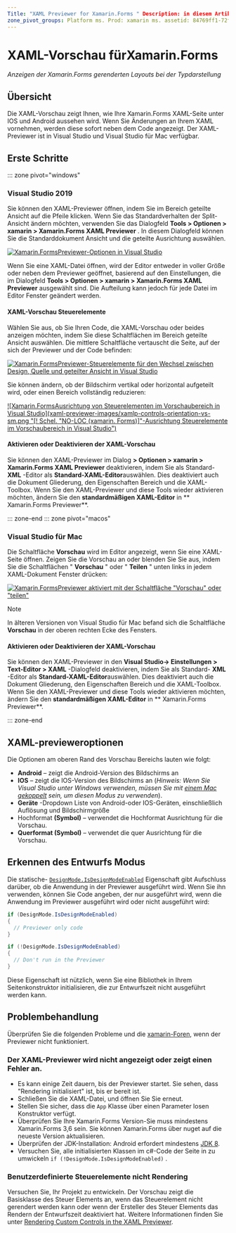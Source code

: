 ```yaml
---
Title: "XAML Previewer for Xamarin.Forms " Description: in diesem Artikel wird erläutert, wie Sie die XAML-Vorschau verwenden, um Ihre Layouts bei der Xamarin.Forms Typisierungs Darstellung anzuzeigen. Der XAML-Previewer ist in Visual Studio 2019 und Visual Studio 2019 für Mac verfügbar. "
zone_pivot_groups: Platform ms. Prod: xamarin ms. assetid: 84769ff1-72fd-4c44-8251-dd6d5bf8c7b2 ms. Technology: xamarin-Forms Author: maddyleger1 ms. Author: maleger ms. Date: 03/16/2020 NO-LOC: [ Xamarin.Forms , Xamarin.Essentials ]
---
```


# <a name="xaml-previewer-for-xamarinforms"></a>XAML-Vorschau fürXamarin.Forms

_Anzeigen der Xamarin.Forms gerenderten Layouts bei der Typdarstellung_

## <a name="overview"></a>Übersicht

Die XAML-Vorschau zeigt Ihnen, wie Ihre Xamarin.Forms XAML-Seite unter IOS und Android aussehen wird. Wenn Sie Änderungen an Ihrem XAML vornehmen, werden diese sofort neben dem Code angezeigt. Der XAML-Previewer ist in Visual Studio und Visual Studio für Mac verfügbar.

## <a name="getting-started"></a>Erste Schritte

::: zone pivot="windows"

### <a name="visual-studio-2019"></a>Visual Studio 2019

Sie können den XAML-Previewer öffnen, indem Sie im Bereich geteilte Ansicht auf die Pfeile klicken. Wenn Sie das Standardverhalten der Split-Ansicht ändern möchten, verwenden Sie das Dialogfeld **Tools > Optionen > xamarin > Xamarin.Forms XAML Previewer** . In diesem Dialogfeld können Sie die Standarddokument Ansicht und die geteilte Ausrichtung auswählen.

[![Xamarin.FormsPreviewer-Optionen in Visual Studio](xaml-previewer-images/xamlp-options-vs-sm.png "[! Schel. No-Loc (xamarin. Forms)] Previewer-Optionen in Visual Studio")](xaml-previewer-images/xamlp-options-vs-lg.png#lightbox)

Wenn Sie eine XAML-Datei öffnen, wird der Editor entweder in voller Größe oder neben dem Previewer geöffnet, basierend auf den Einstellungen, die im Dialogfeld **Tools > Optionen > xamarin > Xamarin.Forms XAML Previewer** ausgewählt sind. Die Aufteilung kann jedoch für jede Datei im Editor Fenster geändert werden.

#### <a name="xaml-preview-controls"></a>XAML-Vorschau Steuerelemente

Wählen Sie aus, ob Sie Ihren Code, die XAML-Vorschau oder beides anzeigen möchten, indem Sie diese Schaltflächen im Bereich geteilte Ansicht auswählen. Die mittlere Schaltfläche vertauscht die Seite, auf der sich der Previewer und der Code befinden:

[![Xamarin.FormsPreviewer-Steuerelemente für den Wechsel zwischen Design, Quelle und geteilter Ansicht in Visual Studio](xaml-previewer-images/xamlp-controls-splitview-vs-sm.png "[! Schel. No-Loc (xamarin. Forms)] Previewer-Steuerelemente für den Wechsel zwischen Design, Quelle und geteilter Ansicht in Visual Studio")](xaml-previewer-images/xamlp-controls-splitview-vs-lg.png#lightbox)

Sie können ändern, ob der Bildschirm vertikal oder horizontal aufgeteilt wird, oder einen Bereich vollständig reduzieren:

[![Xamarin.FormsAusrichtung von Steuerelementen im Vorschaubereich in Visual Studio](xaml-previewer-images/xamlp-controls-orientation-vs-sm.png "[! Schel. "NO-LOC (xamarin. Forms)]"-Ausrichtung Steuerelemente im Vorschaubereich in Visual Studio")](xaml-previewer-images/xamlp-controls-orientation-vs-lg.png#lightbox)

#### <a name="enable-or-disable-the-xaml-previewer"></a>Aktivieren oder Deaktivieren der XAML-Vorschau

Sie können den XAML-Previewer im Dialog **> Optionen > xamarin > Xamarin.Forms XAML Previewer** deaktivieren, indem Sie als Standard- **XML** -Editor als **Standard-XAML-Editor**auswählen. Dies deaktiviert auch die Dokument Gliederung, den Eigenschaften Bereich und die XAML-Toolbox. Wenn Sie den XAML-Previewer und diese Tools wieder aktivieren möchten, ändern Sie den **standardmäßigen XAML-Editor** in ** Xamarin.Forms Previewer**.

::: zone-end
::: zone pivot="macos"

### <a name="visual-studio-for-mac"></a>Visual Studio für Mac

Die Schaltfläche **Vorschau** wird im Editor angezeigt, wenn Sie eine XAML-Seite öffnen. Zeigen Sie die Vorschau an oder blenden Sie Sie aus, indem Sie die Schaltflächen " **Vorschau** " oder " **Teilen** " unten links in jedem XAML-Dokument Fenster drücken:

[![Xamarin.FormsPreviewer aktiviert mit der Schaltfläche "Vorschau" oder "teilen"](xaml-previewer-images/xamlp-list-sml.png)](xaml-previewer-images/xamlp-list.png#lightbox)

> [!NOTE]
> In älteren Versionen von Visual Studio für Mac befand sich die Schaltfläche **Vorschau** in der oberen rechten Ecke des Fensters.

#### <a name="enable-or-disable-the-xaml-previewer"></a>Aktivieren oder Deaktivieren der XAML-Vorschau

Sie können den XAML-Previewer in den **Visual Studio-> Einstellungen > Text-Editor > XAML** -Dialogfeld deaktivieren, indem Sie als Standard- **XML** -Editor als **Standard-XAML-Editor**auswählen. Dies deaktiviert auch die Dokument Gliederung, den Eigenschaften Bereich und die XAML-Toolbox. Wenn Sie den XAML-Previewer und diese Tools wieder aktivieren möchten, ändern Sie den **standardmäßigen XAML-Editor** in ** Xamarin.Forms Previewer**.

::: zone-end

## <a name="xaml-previewer-options"></a>XAML-previeweroptionen

Die Optionen am oberen Rand des Vorschau Bereichs lauten wie folgt:

* **Android** – zeigt die Android-Version des Bildschirms an
* **IOS** – zeigt die IOS-Version des Bildschirms an (*Hinweis: Wenn Sie Visual Studio unter Windows verwenden, müssen Sie mit [einem Mac gekoppelt](~/ios/get-started/installation/windows/connecting-to-mac/index.md) sein, um diesen Modus zu verwenden*).
* **Geräte** -Dropdown Liste von Android-oder IOS-Geräten, einschließlich Auflösung und Bildschirmgröße
* Hochformat **(Symbol)** – verwendet die Hochformat Ausrichtung für die Vorschau.
* **Querformat (Symbol)** – verwendet die quer Ausrichtung für die Vorschau.

## <a name="detect-design-mode"></a>Erkennen des Entwurfs Modus

Die statische- [`DesignMode.IsDesignModeEnabled`](xref:Xamarin.Forms.DesignMode.IsDesignModeEnabled) Eigenschaft gibt Aufschluss darüber, ob die Anwendung in der Previewer ausgeführt wird. Wenn Sie ihn verwenden, können Sie Code angeben, der nur ausgeführt wird, wenn die Anwendung im Previewer ausgeführt wird oder nicht ausgeführt wird:

```csharp
if (DesignMode.IsDesignModeEnabled)
{
  // Previewer only code  
}

if (!DesignMode.IsDesignModeEnabled)
{
  // Don't run in the Previewer  
}
```

Diese Eigenschaft ist nützlich, wenn Sie eine Bibliothek in Ihrem Seitenkonstruktor initialisieren, die zur Entwurfszeit nicht ausgeführt werden kann.

## <a name="troubleshooting"></a>Problembehandlung

Überprüfen Sie die folgenden Probleme und die [xamarin-Foren](https://forums.xamarin.com/categories/xamarin-forms), wenn der Previewer nicht funktioniert.

### <a name="xaml-previewer-isnt-showing-or-shows-an-error"></a>Der XAML-Previewer wird nicht angezeigt oder zeigt einen Fehler an.

* Es kann einige Zeit dauern, bis der Previewer startet. Sie sehen, dass "Rendering initialisiert" ist, bis er bereit ist.
* Schließen Sie die XAML-Datei, und öffnen Sie Sie erneut.
* Stellen Sie sicher, dass die `App` Klasse über einen Parameter losen Konstruktor verfügt.
* Überprüfen Sie Ihre Xamarin.Forms Version-Sie muss mindestens Xamarin.Forms 3,6 sein. Sie können Xamarin.Forms über nuget auf die neueste Version aktualisieren.
* Überprüfen der JDK-Installation: Android erfordert mindestens [JDK 8](https://www.oracle.com/technetwork/java/javase/downloads/index.html).
* Versuchen Sie, alle initialisierten Klassen im c#-Code der Seite in zu umwickeln `if (!DesignMode.IsDesignModeEnabled)` .

### <a name="custom-controls-arent-rendering"></a>Benutzerdefinierte Steuerelemente nicht Rendering

Versuchen Sie, Ihr Projekt zu entwickeln. Der Vorschau zeigt die Basisklasse des Steuer Elements an, wenn das Steuerelement nicht gerendert werden kann oder wenn der Ersteller des Steuer Elements das Rendern der Entwurfszeit deaktiviert hat. Weitere Informationen finden Sie unter [Rendering Custom Controls in the XAML Previewer](render-custom-controls.md).
